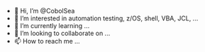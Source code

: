 - 👋 Hi, I’m @CobolSea
- 👀 I’m interested in automation testing, z/OS, shell, VBA, JCL, ...
- 🌱 I’m currently learning ...
- 💞️ I’m looking to collaborate on ...
- 📫 How to reach me ...

<!---
CobolSea/CobolSea is a ✨ special ✨ repository because its `README.md` (this file) appears on your GitHub profile.
You can click the Preview link to take a look at your changes.
--->
